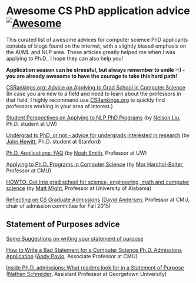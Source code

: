 # Awesome CS PhD application advice [![Awesome](https://awesome.re/badge.svg)](https://awesome.re)
This curated list of awesome advices for computer science PhD applicants consists of blogs found on the internet, with a slightly biased emphasis on the AI/ML and NLP area. These articles greatly helped me when I was applying to Ph.D., I hope they can also help you!

**Application season can be stressful, but always remember to smile :-) - you are already awesome to have the courage to take this hard path!**


[CSRankings.org: Advice on Applying to Grad School in Computer Science](http://csrankings.org/advice.html) (In case you are new to a field and need to learn about the professors in that field, I highly recommend use [CSRankings.org](http://csrankings.org/) to quickly find professors working in your area of interest.)

[Student Perspectives on Applying to NLP PhD Programs](https://blog.nelsonliu.me/2019/10/24/student-perspectives-on-applying-to-nlp-phd-programs/) (by [Nelson Liu](https://cs.stanford.edu/~nfliu/), Ph.D. student at UW)

[Undergrad to PhD, or not - advice for undergrads interested in research](https://nlp.stanford.edu//~johnhew//undergrad-researchers.html) (by [John Hewitt](https://nlp.stanford.edu//~johnhew//), Ph.D. student at Stanford)

[Ph.D. Applications: FAQ](https://docs.google.com/document/d/1lT-bsIP0GKfh8l5sQnM2hCzzR9prt-QLx16rimUOdIM/edit) (by [Noah Smith](https://nasmith.github.io/), Professor at UW)

[Applying to Ph.D. Programs in Computer Science](http://www.cs.cmu.edu/~harchol/gradschooltalk.pdf) (by [Mor Harchol-Balter](https://www.cs.cmu.edu/~harchol/), Professor at CMU)

[HOWTO: Get into grad school for science, engineering, math and computer science](https://matt.might.net/articles/how-to-apply-and-get-in-to-graduate-school-in-science-mathematics-engineering-or-computer-science/) (by [Matt Might](https://matt.might.net/), Professor at University of Alabama)

[Reflecting on CS Graduate Admissions](https://da-data.blogspot.com/2015/03/reflecting-on-cs-graduate-admissions.html) ([David Andersen](http://www.cs.cmu.edu/~dga/), 	Professor at CMU, chair of admission committee for Fall 2015)

## Statement of Purposes advice

[Some Suggestions on writing your statement of purpose](https://www.cc.gatech.edu/fce/people/jmankoff/gradschool/sops.html)

[How to Write a Bad Statement for a Computer Science Ph.D. Admissions Application](https://www.cs.cmu.edu/~pavlo/blog/2015/10/how-to-write-a-bad-statement-for-a-computer-science-phd-admissions-application.html) ([Andy Pavlo](https://www.cs.cmu.edu/~pavlo/), Associate Professor at CMU)

[Inside Ph.D. admissions: What readers look for in a Statement of Purpose](https://nschneid.medium.com/inside-ph-d-admissions-what-readers-look-for-in-a-statement-of-purpose-3db4e6081f80) ([Nathan Schneider](http://people.cs.georgetown.edu/nschneid/), Assistant Professor at Georgetown University)

